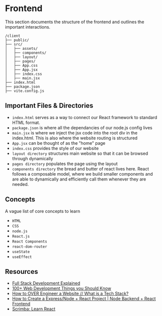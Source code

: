 # Frontend
This section documents the structure of the frontend and outlines the important interactions.

```
/client
├── public/
├── src/
│   ├── assets/
│   ├── components/
│   ├── layout/
│   ├── pages/
│   ├── App.css
│   ├── App.jsx
│   ├── index.css
│   ├── main.jsx
├── index.html
├── package.json
├── vite.config.js
```

## Important Files & Directories
- `index.html` serves as a way to connect our React framework to standard HTML format.
- `package.json` is where all the dependancies of our node.js config lives
- `main.jsx` is where we inject the jsx code into the root div in the index.html. This is also where the website routing is structured
- `App.jsx` can be thought of as the "home" page
- `index.css` provides the style of our website
- `layout directory` structures main website so that it can be browsed through dynamically
- `pages directory` populates the page using the layout
- `components directory` the bread and butter of react lives here. React follows a composable model, where we build smaller components and are able to dynamically and efficiently call them whenever they are needed.

## Concepts
A vague list of core concepts to learn
- `HTML`
- `CSS`
- `node.js`
- `React.js`
- `React Components`
- `react-dom-router`
- `useState`
- `useEffect`

## Resources
- [Full Stack Development Explained](https://www.mongodb.com/languages/full-stack-development)
- [100+ Web Development Things you Should Know
](https://www.youtube.com/watch?v=erEgovG9WBs&ab_channel=Fireship)
- [How to OVER Engineer a Website // What is a Tech Stack?
](https://www.youtube.com/watch?v=Sxxw3qtb3_g&ab_channel=Fireship)
- [How to Create a Express/Node + React Project | Node Backend + React Frontend
](https://www.youtube.com/watch?v=w3vs4a03y3I&ab_channel=ArpanNeupane)
- [Scrimba: Learn React](https://scrimba.com/learn/learnreact)



